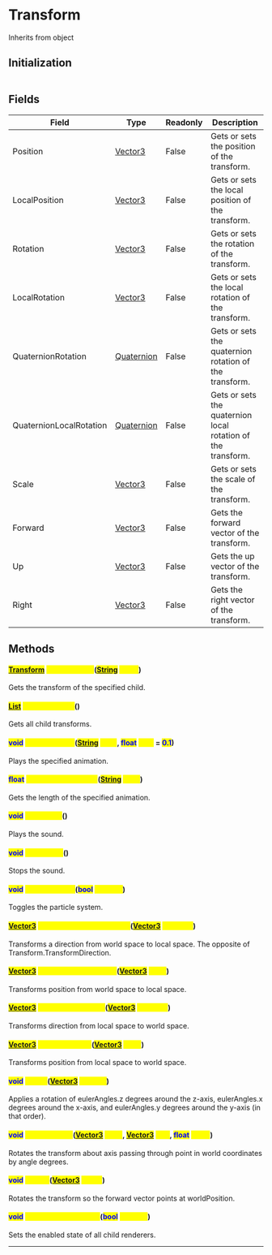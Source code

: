 # Transform
Inherits from object
## Initialization
```csharp
```
## Fields
|Field|Type|Readonly|Description|
|---|---|---|---|
|Position|[Vector3](../objects/Vector3.md)|False|Gets or sets the position of the transform.|
|LocalPosition|[Vector3](../objects/Vector3.md)|False|Gets or sets the local position of the transform.|
|Rotation|[Vector3](../objects/Vector3.md)|False|Gets or sets the rotation of the transform.|
|LocalRotation|[Vector3](../objects/Vector3.md)|False|Gets or sets the local rotation of the transform.|
|QuaternionRotation|[Quaternion](../objects/Quaternion.md)|False|Gets or sets the quaternion rotation of the transform.|
|QuaternionLocalRotation|[Quaternion](../objects/Quaternion.md)|False|Gets or sets the quaternion local rotation of the transform.|
|Scale|[Vector3](../objects/Vector3.md)|False|Gets or sets the scale of the transform.|
|Forward|[Vector3](../objects/Vector3.md)|False|Gets the forward vector of the transform.|
|Up|[Vector3](../objects/Vector3.md)|False|Gets the up vector of the transform.|
|Right|[Vector3](../objects/Vector3.md)|False|Gets the right vector of the transform.|
## Methods
#### <mark style="color:Blue;">[Transform](../objects/Transform.md)</mark> <mark style="color:Yellow;">GetTransform</mark>(<mark style="color:Blue;">[String](../static/String.md)</mark> <mark style="color:Yellow;">name</mark>)
Gets the transform of the specified child.
#### <mark style="color:Blue;">[List](../objects/List.md)</mark> <mark style="color:Yellow;">GetTransforms</mark>()
Gets all child transforms.
#### <mark style="color:Blue;">void</mark> <mark style="color:Yellow;">PlayAnimation</mark>(<mark style="color:Blue;">[String](../static/String.md)</mark> <mark style="color:Yellow;">anim</mark>, <mark style="color:Blue;">float</mark> <mark style="color:Yellow;">fade</mark> = <mark style="color:Blue;">0.1</mark>)
Plays the specified animation.
#### <mark style="color:Blue;">float</mark> <mark style="color:Yellow;">GetAnimationLength</mark>(<mark style="color:Blue;">[String](../static/String.md)</mark> <mark style="color:Yellow;">anim</mark>)
Gets the length of the specified animation.
#### <mark style="color:Blue;">void</mark> <mark style="color:Yellow;">PlaySound</mark>()
Plays the sound.
#### <mark style="color:Blue;">void</mark> <mark style="color:Yellow;">StopSound</mark>()
Stops the sound.
#### <mark style="color:Blue;">void</mark> <mark style="color:Yellow;">ToggleParticle</mark>(<mark style="color:Blue;">bool</mark> <mark style="color:Yellow;">enabled</mark>)
Toggles the particle system.
#### <mark style="color:Blue;">[Vector3](../objects/Vector3.md)</mark> <mark style="color:Yellow;">InverseTransformDirection</mark>(<mark style="color:Blue;">[Vector3](../objects/Vector3.md)</mark> <mark style="color:Yellow;">direction</mark>)
Transforms a direction from world space to local space. The opposite of Transform.TransformDirection.
#### <mark style="color:Blue;">[Vector3](../objects/Vector3.md)</mark> <mark style="color:Yellow;">InverseTransformPoint</mark>(<mark style="color:Blue;">[Vector3](../objects/Vector3.md)</mark> <mark style="color:Yellow;">point</mark>)
Transforms position from world space to local space.
#### <mark style="color:Blue;">[Vector3](../objects/Vector3.md)</mark> <mark style="color:Yellow;">TransformDirection</mark>(<mark style="color:Blue;">[Vector3](../objects/Vector3.md)</mark> <mark style="color:Yellow;">direction</mark>)
Transforms direction from local space to world space.
#### <mark style="color:Blue;">[Vector3](../objects/Vector3.md)</mark> <mark style="color:Yellow;">TransformPoint</mark>(<mark style="color:Blue;">[Vector3](../objects/Vector3.md)</mark> <mark style="color:Yellow;">point</mark>)
Transforms position from local space to world space.
#### <mark style="color:Blue;">void</mark> <mark style="color:Yellow;">Rotate</mark>(<mark style="color:Blue;">[Vector3](../objects/Vector3.md)</mark> <mark style="color:Yellow;">rotation</mark>)
Applies a rotation of eulerAngles.z degrees around the z-axis, eulerAngles.x degrees around the x-axis, and eulerAngles.y degrees around the y-axis (in that order).
#### <mark style="color:Blue;">void</mark> <mark style="color:Yellow;">RotateAround</mark>(<mark style="color:Blue;">[Vector3](../objects/Vector3.md)</mark> <mark style="color:Yellow;">point</mark>, <mark style="color:Blue;">[Vector3](../objects/Vector3.md)</mark> <mark style="color:Yellow;">axis</mark>, <mark style="color:Blue;">float</mark> <mark style="color:Yellow;">angle</mark>)
Rotates the transform about axis passing through point in world coordinates by angle degrees.
#### <mark style="color:Blue;">void</mark> <mark style="color:Yellow;">LookAt</mark>(<mark style="color:Blue;">[Vector3](../objects/Vector3.md)</mark> <mark style="color:Yellow;">target</mark>)
Rotates the transform so the forward vector points at worldPosition.
#### <mark style="color:Blue;">void</mark> <mark style="color:Yellow;">SetRenderersEnabled</mark>(<mark style="color:Blue;">bool</mark> <mark style="color:Yellow;">enabled</mark>)
Sets the enabled state of all child renderers.

---

